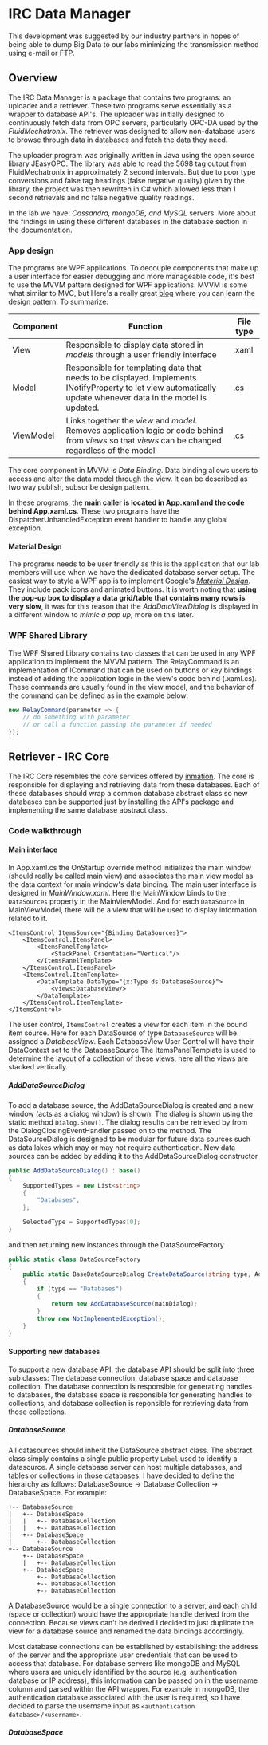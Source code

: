 # IRC Data Manager
 This development was suggested by our industry partners in hopes of being able to dump Big Data to our labs minimizing the transmission method using e-mail or FTP. 

 ## Overview 
 The IRC Data Manager is a package that contains two programs: an uploader and a retriever. These two programs serve essentially as a wrapper to database API's. The uploader was initially designed to continuously fetch data from OPC servers, particularly OPC-DA used by the _FluidMechatronix_. The retriever was designed to allow non-database users to browse through data in databases and fetch the data they need.
 
 The uploader program was originally written in Java using the open source  library JEasyOPC. The library was able to read the 5698 tag output from  FluidMechatronix in approximately 2 second intervals. But due to poor type conversions and false tag headings (false negative quality) given by the library, the project was then  rewritten in C# which allowed less than 1 second retrievals and no false negative quality readings.
 
 In the lab we have: _Cassandra, mongoDB, and MySQL_ servers. More about the findings in using these different databases in the database section in the documentation.
 
 ### App design
 The programs are WPF applications. To decouple components that make up a user interface for easier debugging and more manageable code, it's best to use the MVVM pattern designed for WPF applications. MVVM is some what similar to MVC, but  Here's a really great [blog](https://rachel53461.wordpress.com/) where you can learn the design pattern. To summarize:

 | Component | Function                                                                                                                                                       | File type |
 | --------- | -------------------------------------------------------------------------------------------------------------------------------------------------------------- | --------- |
 | View      | Responsible to display data stored in _models_ through a user friendly interface                                                                               | .xaml     |
 | Model     | Responsible for templating data that needs to be displayed. Implements INotifyProperty to let view automatically update whenever data in the model is updated. | .cs       |
 | ViewModel | Links together the _view_ and _model_. Removes application logic or code behind from _views_ so that _views_ can be changed regardless of the model            | .cs       |

 The core component in MVVM is _Data Binding_. Data binding allows users to access and alter the data model through the view. It can be described as two way publish, subscribe design pattern.

 In these programs, the **main caller is located in App.xaml and the code behind App.xaml.cs**. These two programs have the DispatcherUnhandledException event handler to handle any global exception. 

 #### Material Design
 The programs needs to be user friendly as this is the application that our lab members will  use when we have the dedicated database server setup. The easiest way to style a WPF app is to implement Google's [_Material Design_](http://materialdesigninxaml.net/). They include pack icons and animated buttons. It is worth noting that **using the pop-up box to display a data grid/table that contains many rows is very slow**, it was for this reason that the _AddDataViewDialog_ is displayed in a different window to _mimic a pop up_, more on this later.

### WPF Shared Library
The WPF Shared Library contains two classes that can be used in any WPF application to implement the MVVM pattern. The RelayCommand is an implementation of ICommand that can be used on buttons or key bindings instead of adding the application logic in the view's code behind (.xaml.cs). These commands are usually found in the view model, and the behavior of the command can be defined as in the example below:
```c#
new RelayCommand(parameter => {
    // do something with parameter
    // or call a function passing the parameter if needed
});
```

## Retriever - IRC Core
The IRC Core resembles the core services offered by [inmation](http://www.inmation.com/). The core is responsible for displaying and retrieving data from these databases. Each of these databases should wrap a common database abstract class so new databases can be supported just by installing the API's package and implementing the same database abstract class.

### Code walkthrough
#### Main interface
In App.xaml.cs the OnStartup override method initializes the main window (should really be called main view) and associates the main view model as the data context for main window's data binding. The main user interface is designed in _MainWindow.xaml_. Here the MainWindow binds to the `DataSources` property in the MainViewModel. And for each `DataSource` in MainViewModel, there will be a view that will be used to display information related to it. 
```xaml
<ItemsControl ItemsSource="{Binding DataSources}">
    <ItemsControl.ItemsPanel> 
        <ItemsPanelTemplate>
            <StackPanel Orientation="Vertical"/> 
        </ItemsPanelTemplate>
    </ItemsControl.ItemsPanel>
    <ItemsControl.ItemTemplate>
        <DataTemplate DataType="{x:Type ds:DatabaseSource}">
            <views:DatabaseView/> 
        </DataTemplate>
    </ItemsControl.ItemTemplate>
</ItemsControl>
```
The user control, `ItemsControl` creates a view for each item in the bound item source. Here for each DataSource of type `DatabaseSource` will be assigned a _DatabaseView_. Each DatabaseView User Control will have their DataContext set to the DatabaseSource The ItemsPanelTemplate is used to determine the layout of a collection of these views, here all the views are stacked vertically.

##### AddDataSourceDialog
To add a database source, the AddDataSourceDialog is created and a new window (acts as a dialog window) is shown. The dialog is shown using the static method `Dialog.Show()`. The dialog results can be retrieved by from the DialogClosingEventHandler passed on to the method. The DataSourceDialog is designed to be modular for future data sources such as data lakes which may or may not require authentication. New data sources can be added by adding it to the AddDataSourceDialog constructor 
```c#
public AddDataSourceDialog() : base()
{
    SupportedTypes = new List<string>
    {
        "Databases",
    };

    SelectedType = SupportedTypes[0];
}
```
and then returning new instances through the DataSourceFactory
```c#
public static class DataSourceFactory
{
    public static BaseDataSourceDialog CreateDataSource(string type, AddDataSourceDialog mainDialog)
    {
        if (type == "Databases")
        {
            return new AddDatabaseSource(mainDialog);
        }
        throw new NotImplementedException();
    }
}
```

#### Supporting new databases
To support a new database API, the database API should be split into three sub classes: The database connection, database space and database collection. The database connection is responsible for generating handles to databases, the database space is responsible for generating handles to collections, and database collection is reponsible for retrieving data from those collections. 

<!-- move mongodbwrapper to database source -->

##### DatabaseSource
All datasources should inherit the DataSource abstract class. The abstract class simply contains a single public property `Label` used to identify a datasource. A single database server can host multiple databases, and tables or collections in those databases. I have decided to define the hierarchy as follows: DatabaseSource -> Database Collection -> DatabaseSpace. For example:
```
+-- DatabaseSource
|   +-- DatabaseSpace
|   |   +-- DatabaseCollection
|   |   +-- DatabaseCollection
|   +-- DatabaseSpace
|       +-- DatabaseCollection
+-- DatabaseSource
    +-- DatabaseSpace
    |   +-- DatabaseCollection
    +-- DatabaseSpace
        +-- DatabaseCollection
        +-- DatabaseCollection    
        +-- DatabaseCollection
```
A DatabaseSource would be a single connection to a server, and each child (space or collection) would have the appropriate handle derived from the connection. Because views can't be derived I decided to just duplicate the view for a database source and renamed the data bindings accordingly.

Most database connections can be established by establishing: the address of the server and the appropriate user credentials that can be used to access that database. For database servers like mongoDB and MySQL where users are uniquely identified by the source (e.g. authentication database or IP address), this information can be passed on in the username column and parsed within the API wrapper. For example in mongoDB, the authentication database associated with the user is required, so I have decided to parse the username input as `<authentication database>/<username>`.

##### DatabaseSpace
